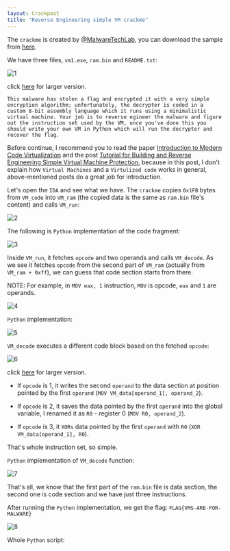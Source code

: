 ```yaml
---
layout: Crackpost
title: "Reverse Engineering simple VM crackme"
---
```


The `crackme` is created by [@MalwareTechLab](https://twitter.com/MalwareTechLab/status/1001545906066345984), you can download the sample from [here](http://malwaretech.com/downloads/vm1.zip).

We have three files, `vm1.exe`, `ram.bin` and `README.txt`:

![1](https://user-images.githubusercontent.com/16405698/40889213-8794298a-6752-11e8-8e66-b7420dfbeeea.PNG)

click [here](https://user-images.githubusercontent.com/16405698/40889213-8794298a-6752-11e8-8e66-b7420dfbeeea.PNG) for larger version.

`This malware has stolen a flag and encrypted it with a very simple encryption algorithm; unfortunately, the decrypter is coded in a custom 8-bit assembly language which it runs using a minimalistic virtual machine. Your job is to reverse egineer the malware and figure out the instruction set used by the VM, once you've done this you should write your own VM in Python which will run the decrypter and recover the flag.`

Before continue, I recommend you to read the paper [Introduction to Modern Code Virtualization](https://github.com/secrary/sources_from_secrary_posts/files/2066141/Introduction.to.Modern.Code.Virtualization.pdf) and the post [Tutorial for Building and Reverse Engineering Simple Virtual Machine Protection](https://resources.infosecinstitute.com/tutorial-building-reverse-engineering-simple-virtual-machine-protection/), because in this post, I don't explain how `Virtual Machines` and a `Virtulized code` works in general, above-mentioned posts do a great job for introduction.

Let's open the `IDA` and see what we have. The `crackme` copies `0x1FB` bytes from `VM_code` into `VM_ram` (the copied data is the same as `ram.bin` file's content) and calls `VM_run`:

![2](https://user-images.githubusercontent.com/16405698/40889215-87b7a680-6752-11e8-89ea-aa10801e5fbe.PNG)

The following is `Python` implementation of the code fragment:

![3](https://user-images.githubusercontent.com/16405698/40889216-87e06944-6752-11e8-97d5-043f71f88c25.PNG)

Inside `VM_run`, it fetches `opcode` and two operands and calls `VM_decode`. As we see it fetches `opcode` from the second part of `VM_ram` (actually from `VM_ram + 0xff`), we can guess that code section starts from there.

NOTE: For example, in `MOV eax, 1` instruction, `MOV` is opcode, `eax` and `1` are operands.

![4](https://user-images.githubusercontent.com/16405698/40889208-86d98c2e-6752-11e8-99b6-9906cb7670d5.PNG)

`Python` implementation:

![5](https://user-images.githubusercontent.com/16405698/40889209-8702352a-6752-11e8-8525-424be27a3a5c.PNG)

`VM_decode` executes a different code block based on the fetched `opcode`:

![6](https://user-images.githubusercontent.com/16405698/40889210-87256fae-6752-11e8-908e-ad4aa1138af0.PNG)

click [here](https://user-images.githubusercontent.com/16405698/40889210-87256fae-6752-11e8-908e-ad4aa1138af0.PNG) for larger version.

* If `opcode` is 1, it writes the second `operand` to the data section at position pointed by the first `operand` (`MOV VM_data[operand_1], operand_2`).

* If `opcode` is 2, it saves the data pointed by the first `operand` into the global variable, I renamed it as `R0` - register 0 (`MOV R0, operand_2`).

* If `opcode` is 3, it `XORs` data pointed by the first `operand` with `R0` (`XOR VM_data[operand_1], R0`).

That's whole instruction set, so simple.

`Python` implementation of `VM_decode` function:

![7](https://user-images.githubusercontent.com/16405698/40889211-874d8d72-6752-11e8-8298-9a14eba610d9.PNG)

That's all, we know that the first part of the `ram.bin` file is data section, the second one is code section and we have just three instructions.

After running the `Python` implementation, we get the flag: `FLAG{VMS-ARE-FOR-MALWARE}`

![8](https://user-images.githubusercontent.com/16405698/40889212-876fc608-6752-11e8-958d-29baed02afc9.PNG)

Whole `Python` script:

<script src="https://gist.github.com/secrary/0f043b80a106706bc88f928ba58e7793.js"></script>